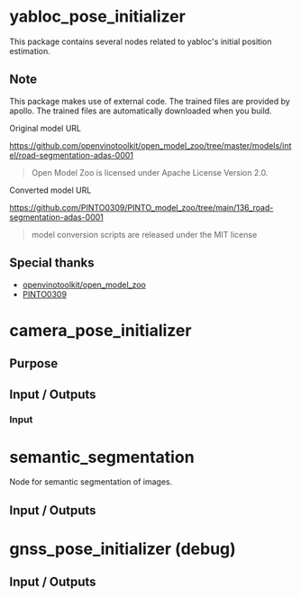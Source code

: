 # yabloc_pose_initializer


This package contains several nodes related to yabloc's initial position estimation.

## Note

This package makes use of external code. The trained files are provided by apollo. The trained files are automatically downloaded when you build.

Original model URL

https://github.com/openvinotoolkit/open_model_zoo/tree/master/models/intel/road-segmentation-adas-0001
> Open Model Zoo is licensed under Apache License Version 2.0.


Converted model URL

https://github.com/PINTO0309/PINTO_model_zoo/tree/main/136_road-segmentation-adas-0001
> model conversion scripts are released under the MIT license
## Special thanks
* [openvinotoolkit/open_model_zoo](https://github.com/openvinotoolkit/open_model_zoo)
* [PINTO0309](https://github.com/PINTO0309)


# camera_pose_initializer
## Purpose

## Input / Outputs

### Input

# semantic_segmentation

Node for semantic segmentation of images.
## Input / Outputs

# gnss_pose_initializer (debug)
## Input / Outputs